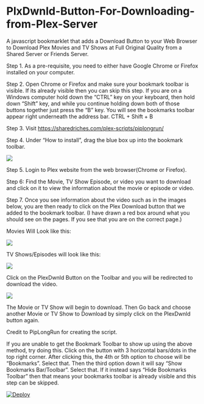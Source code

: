 # PlxDwnld-Button-For-Downloading-from-Plex-Server

A javascript bookmarklet that adds a Download Button to your Web Browser to Download Plex Movies and TV Shows at Full Original Quality from a Shared Server or Friends Server.
 
Step 1. As a pre-requisite, you need to either have Google Chrome or Firefox installed on your computer.

Step 2. Open Chrome or Firefox and make sure your bookmark toolbar is visible. If its already visible then you can skip this step. If you are on a Windows computer hold down the “CTRL” key on your keyboard, then hold down “Shift” key, and while you continue holding down both of those buttons together just press the “B” key. You will see the bookmarks toolbar appear right underneath the address bar. CTRL + Shift + B
 
Step 3. Visit https://sharedriches.com/plex-scripts/piplongrun/

Step 4. Under “How to install”, drag the blue box up into the bookmark toolbar.

<img src="https://miro.medium.com/max/1400/1*SP6Bg1RnmahauZx2XibkqQ.gif"></img>

Step 5. Login to Plex website from the web browser(Chrome or Firefox).

Step 6: Find the Movie, TV Show Episode, or video you want to download and click on it to view the information about the movie or episode or video.

Step 7. Once you see information about the video such as in the images below, you are then ready to click on the Plex Download button that we added to the bookmark toolbar. (I have drawn a red box around what you should see on the pages. If you see that you are on the correct page.)

Movies Will Look like this:

<img src="https://miro.medium.com/max/700/1*UGUPL7S1_0uLRAFEYDV_Bw.jpeg"></img>

TV Shows/Episodes will look like this:

<img src="https://miro.medium.com/max/700/1*eyx8dybHw6kB0ftIKGYjoA.jpeg"></img>

Click on the PlexDwnld Button on the Toolbar and you will be redirected to download the video.

<img src="https://miro.medium.com/max/700/1*2zH69ffMbY8TRvcwBvELTA.jpeg"></img>

The Movie or TV Show will begin to download. Then Go back and choose another Movie or TV Show to Download by simply click on the PlexDwnld button again.

Credit to PipLongRun for creating the script.

If you are unable to get the Bookmark Toolbar to show up using the above method, try doing this. Click on the button with 3 horizontal bars/dots in the top right corner. After clicking this, the 4th or 5th option to choose will be “Bookmarks”. Select that. Then the third option down it will say “Show Bookmarks Bar/Toolbar”. Select that. If it instead says “Hide Bookmarks Toolbar” then that means your bookmarks toolbar is already visible and this step can be skipped.



<a href="https://heroku.com/deploy">
  <img src="https://www.herokucdn.com/deploy/button.svg" alt="Deploy">
</a>

